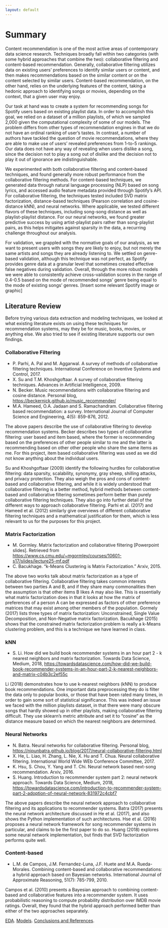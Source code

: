 ```yaml
---
layout: default
---
```


# Summary

Content recommendation is one of the most active areas of contemporary data science research. Techniques broadly fall within two categories (with some hybrid approaches that combine the two): collaborative filtering and content-based recommendation. Generally, collaborative filtering utilizes data on existing users’ preferences to identify similar users or content, and then makes recommendations based on the similar content or on the content selected by similar users. Content-based recommendation, on the other hand, relies on the underlying features of the content, taking a hedonic approach to identifying songs or movies, depending on the context, that a given user may enjoy.

Our task at hand was to create a system for recommending songs for Spotify users based on existing playlist data. In order to accomplish this goal, we relied on a dataset of a million playlists, of which we sampled 2,000 given the computational complexity of some of our models. The problem differs from other types of recommendation engines in that we do not have an ordinal ranking of user’s tastes. In contrast, a number of authors have tackled the question of movie recommendations, where they are able to make use of users’ revealed preferences from 1-to-5 rankings. Our data does not have any way of revealing when users dislike a song, since the decision not to play a song out of dislike and the decision not to play it out of ignorance are indistinguishable.

We experimented with both collaborative filtering and content-based techniques, and found generally more robust performance from the collaborative filtering methods. For content-based techniques, we generated data through natural language processing (NLP) based on song lyrics, and accessed audio feature metadata provided through Spotify’s API. For collaborative filtering, the techniques tested included SVD matrix factorization, distance-based techniques (Pearson correlation and cosine-distance kNN), and neural networks. Where applicable, we tested different flavors of these techniques, including song-song distance as well as playlist-playlist distance. For our neural networks, we found greater predictive success by using artist-playlist pairs rather than song-playlist pairs, as this helps mitigates against sparsity in the data, a recurring challenge throughout our analysis.

For validation, we grappled with the normative goals of our analysis, as we want to present users with songs they are likely to enjoy, but not merely the same artists and songs they are already listening to. We settled on genre-based validation, although this technique was not perfect, as Spotify provides genre data at a granular level that sometimes created effective false negatives during validation. Overall, through the more robust models we were able to consistently achieve cross-validation scores in the range of 0.4-0.5 based on the mode of recommended songs’ genre being equal to the mode of existing songs’ genres.
[Insert some relevant Spotify image or graphic]

## Literature Review

Before trying various data extraction and modeling techniques, we looked at what existing literature exists on using these techniques for recommendation systems, may they be for music, books, movies, or anything else. We also tried to see if existing literature supports our own findings.

### Collaborative Filtering
- P. Parhi, A. Pal and M. Aggarwal. A survey of methods of collaborative filtering techniques. International Conference on Inventive Systems and Control, 2017.
- X. Su and T.M. Khoshgoftaar. A survey of collaborative filtering techniques. Advances in Artificial Intelligence, 2009.
- N. Becker. Music recommendations with collaborative filtering and cosine distance. Personal blog, https://beckernick.github.io/music_recommender/
- M.A. Hameed, O.A. Jadaan and S. Ramachandram. Collaborative filtering based recommendation: a survey. International Journal of Computer Science and Engineering, 4(5): 859-876, 2012.

The above papers describe the use of collaborative filtering to develop recommendation systems. Becker describes two types of collaborative filtering: user based and item based, where the former is recommending based on the preferences of other people similar to me and the latter is recommending based on other other people who share the same items as me. For this project, item based collaborative filtering was used as we did not know anything about the individual users.

Su and Khoshgoftaar (2009) identify the following hurdles for collaborative filtering: data sparsity, scalability, synonymy, gray sheep, shilling attacks, and privacy protection. They also weigh the pros and cons of content-based and collaborative filtering, and while it is widely understood that collaborative filtering is a better method, hybrid methods between content-based and collaborative filtering sometimes perform better than purely collaborative filtering techniques. They also go into further detail of the different ways to approach collaborative filtering. Parhi et al. (2017) and Hameed et al. (2012) similarly give overviews of different collaborative filtering techniques and a mathematical justification for them, which is less relevant to us for the purposes for this project.

### Matrix Factorization
- M. Gormley. Matrix factorization and collaborative filtering [Powerpoint slides]. Retrieved from https://www.cs.cmu.edu/~mgormley/courses/10601-s17/slides/lecture25-mf.pdf
- C. Bacukhage. “k-Means Clustering is Matrix Factorization.” Arxiv, 2015.

The above two works talk about matrix factorization as a type of collaborative filtering. Collaborative filtering takes common interests between two parties A and B, and if they share many commonalities then the assumption is that other items B likes A may also like. This is essentially what matrix factorization does in that it looks at how the matrix of preferences of a person A can be expressed as factors of other preference matrices that may exist among other members of the population. Gormely (2017) lists three types of matrix factorization: Unconstrained, Single Value Decomposition, and Non-Negative matrix factorization. Bacukhage (2015) shows that the constrained matrix factorization problem is really a k-Means clustering problem, and this is a technique we have learned in class.

### kNN
- S. Li. How did we build book recommender systems in an hour part 2 - k nearest neighbors and matrix factorization. Towards Data Science, Medium, 2018, https://towardsdatascience.com/how-did-we-build-book-recommender-systems-in-an-hour-part-2-k-nearest-neighbors-and-matrix-c04b3c2ef55c

Li (2018) demonstrates how to use k-nearest neighbors (kNN) to produce book recommendations. One important data preprocessing they do is filter the data only to popular books, or those that have been rated many times, in order to gain some sort of statistical significance. This was indeed an issue we faced with the million playlists dataset, in that there were many obscure songs that hardly showed up in other playlists, making collaborative filtering difficult. They use sklearn’s metric attribute and set it to “cosine” as the distance measure based on which the nearest neighbors are determined.

### Neural Networks
- N. Batra. Neural networks for collaborative filtering. Personal blog, https://nipunbatra.github.io/blog/2017/neural-collaborative-filtering.html
- X. He, L. Liao, H. Zhang, L. Nie, X. Hu and T. Chua. Neural collaborative filtering. International World Wide WEb Conference Committee, 2017.
- K. Hsu, S. Chou, Y. Yang and T. Chi. Neural network based next-song recommendation. Arxiv, 2016.
- S. Huang. Introduction to recommender system part 2: neural network approach. Towards Data Science, Medium, 2018, https://towardsdatascience.com/introduction-to-recommender-system-part-2-adoption-of-neural-network-831972c4cbf7

The above papers describe the neural network approach to collaborative filtering and its applications to recommender systems. Batra (2017) presents the neural network architecture discussed in He et al. (2017), and also shows the Python implementation of such architectures. Hse et al. (2016) proposes a neural network framework for song recommender systems in particular, and claims to be the first paper to do so. Huang (2018) explores some neural network implementation, but finds that SVD factorization performs quite well.

### Content-based
- L.M. de Campos, J.M. Fernandez-Luna, J.F. Huete and M.A. Rueda-Morales. Combining content-based and collaborative recommendations: a hybrid approach based on Bayesian networks. International Journal of Approximate Reasoning, 51(7): 785-799, 2010.

Campos et al. (2010) presents a Bayesian approach to combining content-based and collaborative features into a recommender system. It uses probabilistic reasoning to compute probability distribution over IMDB movie ratings. Overall, they found that the hybrid approach performed better than either of the two approaches separately.




[EDA](./eda.html).
[Models](./models.html).
[Conclusions and References](./conclusions.html).
